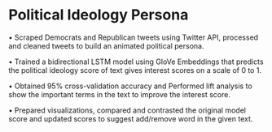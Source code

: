 # Political Ideology Persona

•  Scraped Democrats and Republican tweets using Twitter API, processed and cleaned tweets to build an animated political persona.

•  Trained a bidirectional LSTM model using GloVe Embeddings that predicts the political ideology score of text gives interest scores on a scale of 0 to 1. 

•  Obtained 95% cross-validation accuracy and Performed lift analysis to show the important terms in the text to improve the interest score. 

•  Prepared visualizations, compared and contrasted the original model score and updated scores to suggest add/remove word in the given text.
